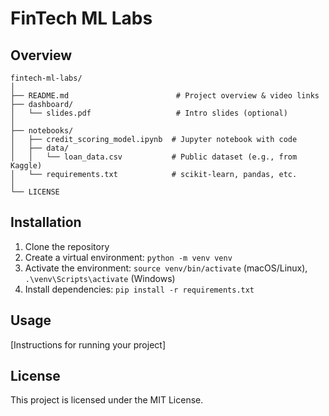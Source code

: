 # FinTech ML Labs
## Overview
```
fintech-ml-labs/
│
├── README.md                        # Project overview & video links
├── dashboard/
│   └── slides.pdf                   # Intro slides (optional)
│
├── notebooks/
│   ├── credit_scoring_model.ipynb  # Jupyter notebook with code
│   ├── data/
│   │   └── loan_data.csv           # Public dataset (e.g., from Kaggle)
│   └── requirements.txt            # scikit-learn, pandas, etc.
│
└── LICENSE
```

## Installation
1. Clone the repository
2. Create a virtual environment: `python -m venv venv`
3. Activate the environment: `source venv/bin/activate` (macOS/Linux), `.\venv\Scripts\activate`
(Windows)
4. Install dependencies: `pip install -r requirements.txt`
## Usage
[Instructions for running your project]
## License
This project is licensed under the MIT License.

